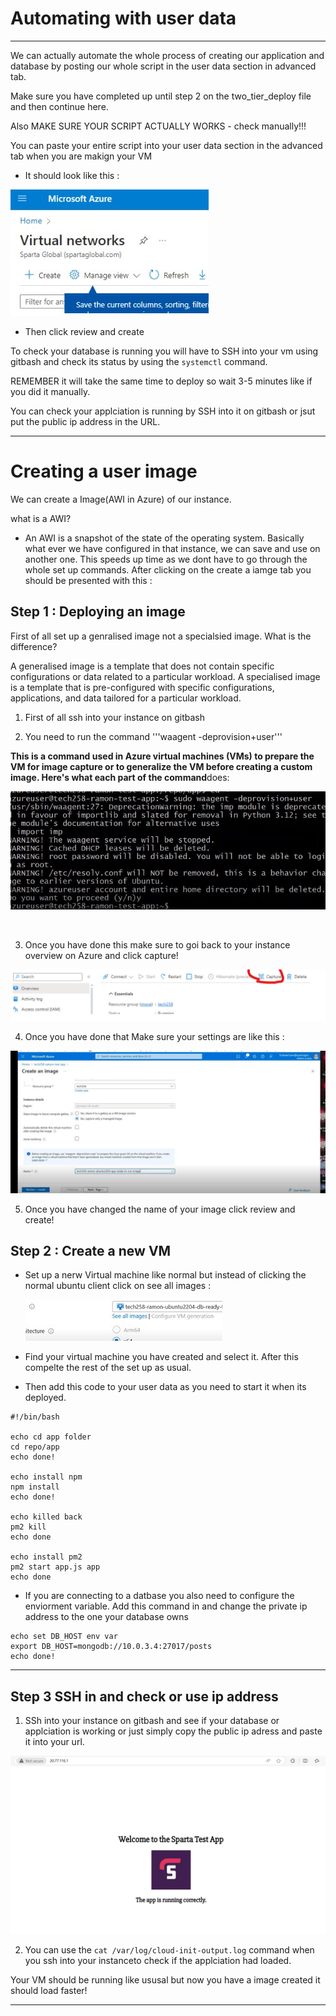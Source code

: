 # Automating with user data
*************************

We can actually automate the whole process of creating our application and database by posting our whole script in the user data section in advanced tab. 

Make sure you have completed up until step 2 on the two_tier_deploy file and then continue here.

Also MAKE SURE YOUR SCRIPT ACTUALLY WORKS - check manually!!!

You can paste your entire script into your user data section in the advanced tab when you are makign your VM

* It should look like this : 


![](/images/121.jpg)


* Then click review and create

To check your database is running you will have to SSH into your vm using gitbash and check its status by using the ```systemctl``` command.

REMEMBER it will take the same time to deploy so wait 3-5 minutes like if you did it manually. 

You can check your applciation is running by SSH into it on gitbash or jsut put the public ip address in the URL.

*******************************************

# Creating a user image 

We can create a Image(AWI in Azure) of our instance. 

what is a AWI? 
* An AWI is a snapshot of the state of the operating system. Basically what ever we have configured in that instance, we can save and use on another one. This speeds up time as we dont have to go through the whole set up commands. 
After clicking on the create a iamge tab you should be presented with this :
  

## Step 1 : Deploying an image

First of all set up a genralised image not a specialsied image. What is the difference? 

 A generalised image is a template that does not contain specific configurations or data related to a particular workload.
 A specialised image is a template that is pre-configured with specific configurations, applications, and data tailored for a particular workload.


1. First of all ssh into your instance on gitbash 

2. You need to run the command '''waagent -deprovision+user'''
   
**This is a command used in Azure virtual machines (VMs) to prepare the VM for image capture or to generalize the VM before creating a custom image. Here's what each part of the command**does:
  

![](/images/terminalc.jpg)



<br>

3. Once you have done this make sure to goi back to your instance overview on Azure and click capture!

![](/images/image.jpg)


4. Once you have done that Make sure your settings are like this : 
  
![](/images/replaced.jpg)


5. Once you have changed the name of your image click review and create!


## Step 2 : Create a new VM

* Set up a nerw Virtual machine like normal but instead of clicking the normal ubuntu client click on see all images : 

  ![](/images/addedmore.jpg)

* Find your virtual machine you have created and select it. After this compelte the rest of the set up as usual. 

* Then add this code to your user data as you need to start it when its deployed. 

```
#!/bin/bash

echo cd app folder
cd repo/app
echo done!

echo install npm
npm install
echo done!

echo killed back
pm2 kill
echo done

echo install pm2
pm2 start app.js app
echo done
```
* If you are connecting to a datbase you also need to configure the enviorment variable. Add this command in and change the private ip address to the one your database owns

```
echo set DB_HOST env var
export DB_HOST=mongodb://10.0.3.4:27017/posts
echo done!
```
******************************************

## Step 3 SSH in and check or use ip address

1. SSh into your instance on gitbash and see if your database or applciation is working or just simply copy the public ip adress and paste it into your url. 


![](/images/screenshot%20of%20working%20app.jpg)

2.  You can use the ```cat /var/log/cloud-init-output.log``` command when you ssh into your instanceto check if the applciation had loaded.
   

Your VM should be running like ususal but now you have a image created it should load faster!


******************************************



